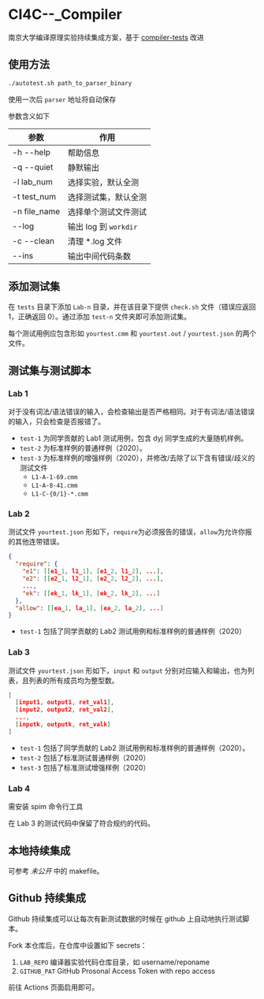 # CI4C--\_Compiler

南京大学编译原理实验持续集成方案，基于 [compiler-tests](https://github.com/massimodong/compilers-tests) 改进

## 使用方法

```bash
./autotest.sh path_to_parser_binary
```

使用一次后 `parser` 地址将自动保存

参数含义如下

| 参数         | 作用                  |
| ------------ | --------------------- |
| -h --help    | 帮助信息              |
| -q --quiet   | 静默输出              |
| -l lab_num   | 选择实验，默认全测    |
| -t test_num  | 选择测试集，默认全测  |
| -n file_name | 选择单个测试文件测试  |
| --log        | 输出 log 到 `workdir` |
| -c --clean   | 清理 \*.log 文件      |
| --ins        | 输出中间代码条数      |

## 添加测试集

在 `tests` 目录下添加 `Lab-n` 目录，并在该目录下提供 `check.sh` 文件（错误应返回 1，正确返回 0）。通过添加 `test-n` 文件夹即可添加测试集。

每个测试用例应包含形如 `yourtest.cmm` 和 `yourtest.out` / `yourtest.json` 的两个文件。

## 测试集与测试脚本

### Lab 1

对于没有词法/语法错误的输入，会检查输出是否严格相同。对于有词法/语法错误的输入，只会检查是否报错了。

- `test-1` 为同学贡献的 Lab1 测试用例，包含 dyj 同学生成的大量随机样例。
- `test-2` 为标准样例的普通样例（2020）。
- `test-3` 为标准样例的增强样例（2020），并修改/去除了以下含有错误/歧义的测试文件
  - `L1-A-1-69.cmm`
  - `L1-A-8-41.cmm`
  - `L1-C-{0/1}-*.cmm`

### Lab 2

测试文件 `yourtest.json` 形如下，`require`为必须报告的错误，`allow`为允许你报的其他连带错误。

```json
{
  "require": {
    "e1": [[e1_1, l1_1], [e1_2, l1_2], ...],
    "e2": [[e2_1, l2_1], [e2_2, l2_2], ...],
    ...,
    "ek": [[ek_1, lk_1], [ek_2, lk_2], ...]
  },
  "allow": [[ea_1, la_1], [ea_2, la_2], ...]
}
```

- `test-1` 包括了同学贡献的 Lab2 测试用例和标准样例的普通样例（2020）

### Lab 3

测试文件 `yourtest.json` 形如下，`input` 和 `output` 分别对应输入和输出，也为列表，且列表的所有成员均为整型数。

```json
[
  [input1, output1, ret_val1],
  [input2, output2, ret_val2],
  ...,
  [inputk, outputk, ret_valk]
]
```

- `test-1` 包括了同学贡献的 Lab2 测试用例和标准样例的普通样例（2020）。
- `test-2` 包括了标准测试普通样例（2020）
- `test-3` 包括了标准测试增强样例（2020）

### Lab 4

需安装 spim 命令行工具

在 Lab 3 的测试代码中保留了符合规约的代码。

## 本地持续集成

可参考 _未公开_ 中的 makefile。

## Github 持续集成

Github 持续集成可以让每次有新测试数据的时候在 github 上自动地执行测试脚本。

Fork 本仓库后，在仓库中设置如下 secrets：

1. `LAB_REPO` 编译器实验代码仓库目录，如 username/reponame
2. `GITHUB_PAT` GitHub Prosonal Access Token with repo access

前往 Actions 页面启用即可。
